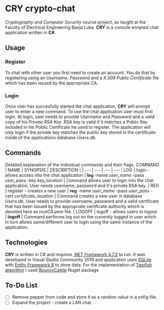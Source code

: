 # CRY crypto-chat
*Cryptography and Computer Security* course project, as taught at the Faculty of Electrical Engineering Banja Luka. **CRY** is a console enripted chat application written in **C#**.

## Usage
### Register
To chat with other user you first need to create an account. You do that by registering using an *Username*, *Password* and a *X.509 Public Certificate* file which has been issued by the appropriate CA.
### Login
Once user has succesfully started the chat application, **CRY** will prompt user to enter a new command. To use the chat application user must first login.
At login, user needs to provide *Username* and *Password* and a valid copy of his *Private RSA Key*. RSA key is valid if it matches a Public Key included in his Public Certificate he used to register. The application will only login if the private key matches the public key stored in the certificate inside of the applications database *Users.db*.

## Commands
Detailed explanation of the individual commands and their flags.
COMMAND | NAME | SYNOPSIS | DESCRIPTION |
| --- | --- | --- | --- |
LOG | login - allows access into the chat application | **log** -name *user_name* -pass *user_pass* -key *key_location* | Command allows user to login into the chat application. User needs username, password and it's private RSA key. |
REG | register - creates a new user | **reg** -name *user_name* -pass *user_pass* -cert *certificate_location* | Command creates a new user in database *Users.db*. User needs to provide username, password and a valid certificate that has been issued by the appropriate certificate authority which is denoted here as *rootCA.pem* file. |
LOGOFF | logoff - allows users to logout | **logoff** | Command performs log out on the currently logged in user which in turn allows same/different user to login using the same instance of the application.

## Technologies
**CRY** is written in C# and requires [.NET Framework 4.7.2](https://dotnet.microsoft.com/download/dotnet-framework/thank-you/net472-web-installer) to run. It was developed in Visual Studio Community 2019 and application uses [SQLite](https://www.sqlite.org/index.html) with [Entity Framework 6](https://docs.microsoft.com/en-us/ef/ef6/) to store data. For the implementation of [Twofish algorithm](https://en.wikipedia.org/wiki/Twofish) I used [BouncyCastle](https://en.wikipedia.org/wiki/Bouncy_Castle_(cryptography)) Nuget package

## To-Do List
- [ ] Remove pepper from code and store it as a random value in a cofig file.
- [ ] Expand the project - create a LAN chat.
